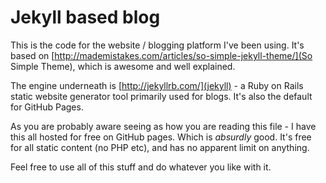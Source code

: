 # Jekyll based blog
This is the code for the website / blogging platform I've been using. It's based on [http://mademistakes.com/articles/so-simple-jekyll-theme/](So Simple Theme), which is awesome and well explained. 

The engine underneath is [http://jekyllrb.com/](jekyll) - a Ruby on Rails static website generator tool primarily used for blogs. It's also the default for GitHub Pages. 

As you are probably aware seeing as how you are reading this file - I have this all hosted for free on GitHub pages. Which is *absurdly* good. It's free for all static content (no PHP etc), and has no apparent limit on anything.  

Feel free to use all of this stuff and do whatever you like with it.